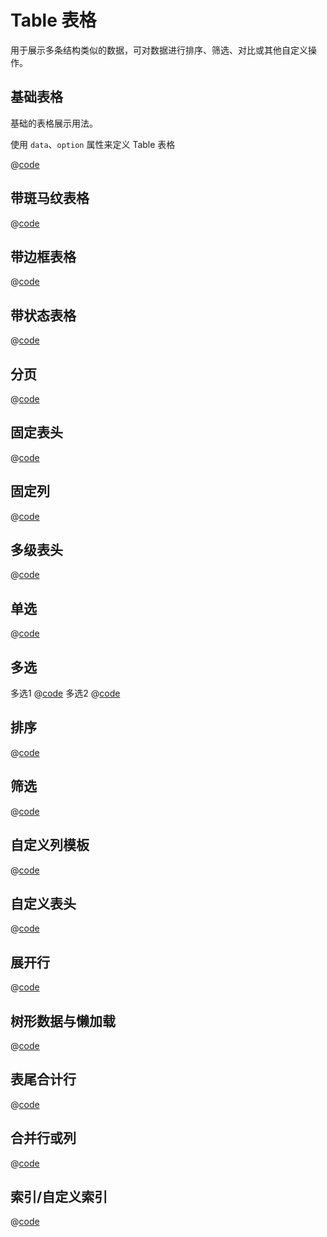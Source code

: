 # Table 表格

用于展示多条结构类似的数据，可对数据进行排序、筛选、对比或其他自定义操作。

## 基础表格

基础的表格展示用法。 

使用 `data`、`option` 属性来定义 Table 表格

@[code](../examples/table/base-table.vue)

## 带斑马纹表格

@[code](../examples/table/stripe-table.vue)

## 带边框表格

@[code](../examples/table/border-table.vue)

## 带状态表格

@[code](../examples/table/status-table.vue)

## 分页

@[code](../examples/table/pagination-table.vue)

## 固定表头

@[code](../examples/table/height-table.vue)

## 固定列

@[code](../examples/table/fixed-column-table.vue)

## 多级表头

@[code](../examples/table/much-header-table.vue)

## 单选

@[code](../examples/table/single-table.vue)

## 多选

多选1
@[code](../examples/table/multiple-table.vue)
多选2
@[code](../examples/table/multiple-table2.vue)

## 排序

@[code](../examples/table/sortable-table.vue)

## 筛选

@[code](../examples/table/filter-table.vue)

## 自定义列模板

@[code](../examples/table/custom-column-table.vue)

## 自定义表头

@[code](../examples/table/custom-header-table.vue)

## 展开行

@[code](../examples/table/expand-table.vue)

## 树形数据与懒加载

@[code](../examples/table/tree-load-table.vue)

## 表尾合计行

@[code](../examples/table/end-merge-table.vue)

## 合并行或列

@[code](../examples/table/row-col-merge-table.vue)

## 索引/自定义索引

@[code](../examples/table/index-table.vue)


